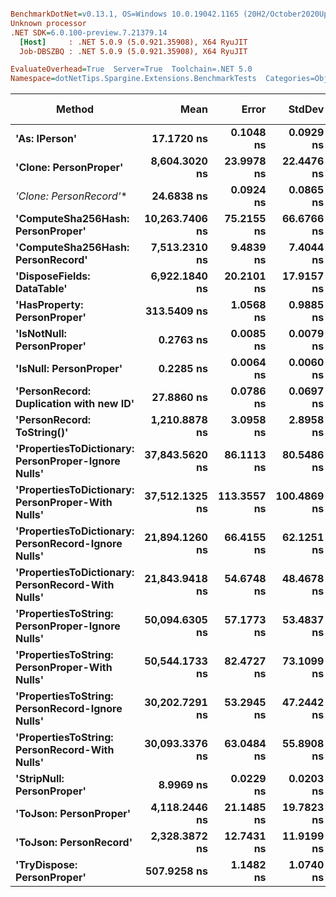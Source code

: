 ``` ini

BenchmarkDotNet=v0.13.1, OS=Windows 10.0.19042.1165 (20H2/October2020Update)
Unknown processor
.NET SDK=6.0.100-preview.7.21379.14
  [Host]     : .NET 5.0.9 (5.0.921.35908), X64 RyuJIT
  Job-DBSZBQ : .NET 5.0.9 (5.0.921.35908), X64 RyuJIT

EvaluateOverhead=True  Server=True  Toolchain=.NET 5.0  
Namespace=dotNetTips.Spargine.Extensions.BenchmarkTests  Categories=ObjectExtensions  

```
|                                              Method |           Mean |       Error |      StdDev |     StdErr |            Min |             Q1 |         Median |             Q3 |            Max |            Op/s | CI99.9% Margin | Iterations | Kurtosis | MValue | Skewness | Rank | LogicalGroup | Baseline | Code Size |  Gen 0 | Allocated |
|---------------------------------------------------- |---------------:|------------:|------------:|-----------:|---------------:|---------------:|---------------:|---------------:|---------------:|----------------:|---------------:|-----------:|---------:|-------:|---------:|-----:|------------- |--------- |----------:|-------:|----------:|
|                                       **&#39;As: IPerson&#39;** |     **17.1720 ns** |   **0.1048 ns** |   **0.0929 ns** |  **0.0248 ns** |     **17.0727 ns** |     **17.0929 ns** |     **17.1585 ns** |     **17.2424 ns** |     **17.3647 ns** |    **58,234,485.0** |      **0.1048 ns** |      **14.00** |    **1.970** |  **2.000** |   **0.5614** |    **4** |            ***** |       **No** |     **129 B** |      **-** |         **-** |
|                               **&#39;Clone: PersonProper&#39;** |  **8,604.3020 ns** |  **23.9978 ns** |  **22.4476 ns** |  **5.7959 ns** |  **8,565.5212 ns** |  **8,587.9250 ns** |  **8,606.7154 ns** |  **8,615.3610 ns** |  **8,653.3600 ns** |       **116,220.9** |     **23.9978 ns** |      **15.00** |    **2.499** |  **2.000** |   **0.3186** |   **14** |            ***** |       **No** |     **167 B** | **0.3052** |   **2,842 B** |
|                              **&#39;Clone: PersonRecord*&#39;** |     **24.6838 ns** |   **0.0924 ns** |   **0.0865 ns** |  **0.0223 ns** |     **24.5293 ns** |     **24.6275 ns** |     **24.6885 ns** |     **24.7420 ns** |     **24.8072 ns** |    **40,512,478.2** |      **0.0924 ns** |      **15.00** |    **1.768** |  **2.000** |  **-0.3931** |    **5** |            ***** |       **No** |      **50 B** | **0.0097** |      **88 B** |
|                   **&#39;ComputeSha256Hash: PersonProper&#39;** | **10,263.7406 ns** |  **75.2155 ns** |  **66.6766 ns** | **17.8201 ns** | **10,190.1245 ns** | **10,205.2662 ns** | **10,253.6148 ns** | **10,285.2489 ns** | **10,383.5510 ns** |        **97,430.4** |     **75.2155 ns** |      **14.00** |    **1.896** |  **2.000** |   **0.6462** |   **15** |            ***** |       **No** |     **427 B** | **0.4730** |   **4,440 B** |
|                   **&#39;ComputeSha256Hash: PersonRecord&#39;** |  **7,513.2310 ns** |   **9.4839 ns** |   **7.4044 ns** |  **2.1375 ns** |  **7,499.6346 ns** |  **7,509.2171 ns** |  **7,513.5212 ns** |  **7,518.5253 ns** |  **7,523.1613 ns** |       **133,098.5** |      **9.4839 ns** |      **12.00** |    **1.806** |  **2.000** |  **-0.2137** |   **13** |            ***** |       **No** |     **427 B** | **0.4272** |   **4,000 B** |
|                          **&#39;DisposeFields: DataTable&#39;** |  **6,922.1840 ns** |  **20.2101 ns** |  **17.9157 ns** |  **4.7882 ns** |  **6,870.2843 ns** |  **6,918.8307 ns** |  **6,927.0454 ns** |  **6,931.4318 ns** |  **6,942.4950 ns** |       **144,463.1** |     **20.2101 ns** |      **14.00** |    **5.279** |  **2.000** |  **-1.5902** |   **12** |            ***** |       **No** |     **521 B** | **0.7172** |   **6,560 B** |
|                         **&#39;HasProperty: PersonProper&#39;** |    **313.5409 ns** |   **1.0568 ns** |   **0.9885 ns** |  **0.2552 ns** |    **312.0848 ns** |    **312.7854 ns** |    **313.4877 ns** |    **314.4364 ns** |    **314.8850 ns** |     **3,189,376.7** |      **1.0568 ns** |      **15.00** |    **1.394** |  **2.000** |   **0.0468** |    **7** |            ***** |       **No** |     **236 B** | **0.0277** |     **256 B** |
|                           **&#39;IsNotNull: PersonProper&#39;** |      **0.2763 ns** |   **0.0085 ns** |   **0.0079 ns** |  **0.0020 ns** |      **0.2593 ns** |      **0.2708 ns** |      **0.2766 ns** |      **0.2802 ns** |      **0.2921 ns** | **3,619,888,742.2** |      **0.0085 ns** |      **15.00** |    **2.854** |  **2.222** |  **-0.0513** |    **2** |            ***** |       **No** |      **24 B** |      **-** |         **-** |
|                              **&#39;IsNull: PersonProper&#39;** |      **0.2285 ns** |   **0.0064 ns** |   **0.0060 ns** |  **0.0015 ns** |      **0.2200 ns** |      **0.2237 ns** |      **0.2279 ns** |      **0.2340 ns** |      **0.2375 ns** | **4,375,413,057.1** |      **0.0064 ns** |      **15.00** |    **1.241** |  **3.143** |   **0.0695** |    **1** |            ***** |       **No** |      **24 B** |      **-** |         **-** |
|             **&#39;PersonRecord: Duplication with new ID&#39;** |     **27.8860 ns** |   **0.0786 ns** |   **0.0697 ns** |  **0.0186 ns** |     **27.7588 ns** |     **27.8359 ns** |     **27.8979 ns** |     **27.9300 ns** |     **28.0066 ns** |    **35,860,301.9** |      **0.0786 ns** |      **14.00** |    **1.969** |  **2.000** |  **-0.2306** |    **6** |            ***** |       **No** |      **77 B** | **0.0096** |      **88 B** |
|                          **&#39;PersonRecord: ToString()&#39;** |  **1,210.8878 ns** |   **3.0958 ns** |   **2.8958 ns** |  **0.7477 ns** |  **1,205.3030 ns** |  **1,208.9147 ns** |  **1,210.6716 ns** |  **1,213.8010 ns** |  **1,214.6391 ns** |       **825,840.3** |      **3.0958 ns** |      **15.00** |    **1.668** |  **2.000** |  **-0.2151** |    **9** |            ***** |       **No** |      **50 B** | **0.2327** |   **2,120 B** |
| **&#39;PropertiesToDictionary: PersonProper-Ignore Nulls&#39;** | **37,843.5620 ns** |  **86.1113 ns** |  **80.5486 ns** | **20.7976 ns** | **37,706.8909 ns** | **37,787.7472 ns** | **37,833.9966 ns** | **37,910.8582 ns** | **37,954.3518 ns** |        **26,424.6** |     **86.1113 ns** |      **15.00** |    **1.743** |  **2.000** |  **-0.1469** |   **18** |            ***** |       **No** |   **1,842 B** | **4.2114** |  **38,660 B** |
|   **&#39;PropertiesToDictionary: PersonProper-With Nulls&#39;** | **37,512.1325 ns** | **113.3557 ns** | **100.4869 ns** | **26.8563 ns** | **37,338.8062 ns** | **37,447.6669 ns** | **37,537.5671 ns** | **37,584.1919 ns** | **37,646.7468 ns** |        **26,658.0** |    **113.3557 ns** |      **14.00** |    **1.572** |  **2.000** |  **-0.3490** |   **18** |            ***** |       **No** |   **1,839 B** | **4.1504** |  **38,654 B** |
| **&#39;PropertiesToDictionary: PersonRecord-Ignore Nulls&#39;** | **21,894.1260 ns** |  **66.4155 ns** |  **62.1251 ns** | **16.0406 ns** | **21,779.5135 ns** | **21,855.5191 ns** | **21,889.1174 ns** | **21,941.8518 ns** | **22,001.5594 ns** |        **45,674.4** |     **66.4155 ns** |      **15.00** |    **1.886** |  **2.000** |  **-0.0967** |   **16** |            ***** |       **No** |   **1,842 B** | **2.4109** |  **22,186 B** |
|   **&#39;PropertiesToDictionary: PersonRecord-With Nulls&#39;** | **21,843.9418 ns** |  **54.6748 ns** |  **48.4678 ns** | **12.9536 ns** | **21,772.8516 ns** | **21,822.3289 ns** | **21,844.3634 ns** | **21,875.8537 ns** | **21,931.9458 ns** |        **45,779.3** |     **54.6748 ns** |      **14.00** |    **1.870** |  **2.000** |  **-0.0003** |   **16** |            ***** |       **No** |   **1,839 B** | **2.4109** |  **22,186 B** |
|     **&#39;PropertiesToString: PersonProper-Ignore Nulls&#39;** | **50,094.6305 ns** |  **57.1773 ns** |  **53.4837 ns** | **13.8094 ns** | **50,020.2759 ns** | **50,059.8572 ns** | **50,085.6201 ns** | **50,140.8936 ns** | **50,192.8284 ns** |        **19,962.2** |     **57.1773 ns** |      **15.00** |    **1.670** |  **2.000** |   **0.2428** |   **19** |            ***** |       **No** |     **511 B** | **7.6294** |  **69,448 B** |
|       **&#39;PropertiesToString: PersonProper-With Nulls&#39;** | **50,544.1733 ns** |  **82.4727 ns** |  **73.1099 ns** | **19.5394 ns** | **50,385.0830 ns** | **50,503.5690 ns** | **50,549.5544 ns** | **50,578.9856 ns** | **50,655.3101 ns** |        **19,784.7** |     **82.4727 ns** |      **14.00** |    **2.533** |  **2.000** |  **-0.3836** |   **19** |            ***** |       **No** |     **511 B** | **7.5684** |  **69,245 B** |
|     **&#39;PropertiesToString: PersonRecord-Ignore Nulls&#39;** | **30,202.7291 ns** |  **53.2945 ns** |  **47.2442 ns** | **12.6266 ns** | **30,129.2175 ns** | **30,174.9199 ns** | **30,211.2793 ns** | **30,227.2675 ns** | **30,280.3589 ns** |        **33,109.6** |     **53.2945 ns** |      **14.00** |    **1.910** |  **2.000** |  **-0.0113** |   **17** |            ***** |       **No** |     **511 B** | **4.6082** |  **41,947 B** |
|       **&#39;PropertiesToString: PersonRecord-With Nulls&#39;** | **30,093.3376 ns** |  **63.0484 ns** |  **55.8908 ns** | **14.9374 ns** | **29,991.5680 ns** | **30,058.8593 ns** | **30,098.1644 ns** | **30,121.8674 ns** | **30,185.2875 ns** |        **33,229.9** |     **63.0484 ns** |      **14.00** |    **2.016** |  **2.000** |  **-0.1128** |   **17** |            ***** |       **No** |     **511 B** | **4.6082** |  **41,764 B** |
|                           **&#39;StripNull: PersonProper&#39;** |      **8.9969 ns** |   **0.0229 ns** |   **0.0203 ns** |  **0.0054 ns** |      **8.9668 ns** |      **8.9843 ns** |      **8.9958 ns** |      **9.0099 ns** |      **9.0397 ns** |   **111,149,530.5** |      **0.0229 ns** |      **14.00** |    **2.292** |  **2.000** |   **0.2591** |    **3** |            ***** |       **No** |      **91 B** |      **-** |         **-** |
|                              **&#39;ToJson: PersonProper&#39;** |  **4,118.2446 ns** |  **21.1485 ns** |  **19.7823 ns** |  **5.1078 ns** |  **4,081.1974 ns** |  **4,108.7242 ns** |  **4,122.4648 ns** |  **4,131.2366 ns** |  **4,141.8022 ns** |       **242,821.9** |     **21.1485 ns** |      **15.00** |    **1.923** |  **2.000** |  **-0.5846** |   **11** |            ***** |       **No** |      **93 B** | **0.2136** |   **1,963 B** |
|                              **&#39;ToJson: PersonRecord&#39;** |  **2,328.3872 ns** |  **12.7431 ns** |  **11.9199 ns** |  **3.0777 ns** |  **2,311.2080 ns** |  **2,318.1461 ns** |  **2,329.3762 ns** |  **2,338.7985 ns** |  **2,346.5450 ns** |       **429,481.8** |     **12.7431 ns** |      **15.00** |    **1.447** |  **2.000** |  **-0.1081** |   **10** |            ***** |       **No** |      **93 B** | **0.1831** |   **1,680 B** |
|                          **&#39;TryDispose: PersonProper&#39;** |    **507.9258 ns** |   **1.1482 ns** |   **1.0740 ns** |  **0.2773 ns** |    **505.2027 ns** |    **508.0191 ns** |    **508.2458 ns** |    **508.4985 ns** |    **509.0161 ns** |     **1,968,791.6** |      **1.1482 ns** |      **15.00** |    **3.640** |  **2.000** |  **-1.3605** |    **8** |            ***** |       **No** |     **289 B** | **0.3176** |   **2,920 B** |
